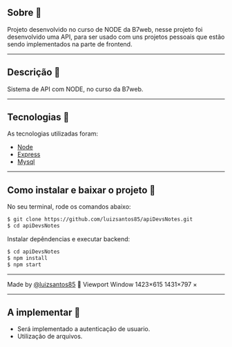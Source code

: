 <!-- <h1 align='center'>
  <img src='https://ik.imagekit.io/xc7bzbnt53/logo_HJ0ECC3Eq.svg'>
</h1> -->

## Sobre 📕

Projeto desenvolvido no curso de NODE da B7web, nesse projeto foi desenvolvido uma API, para ser usado com uns projetos pessoais que estão sendo implementados na parte de frontend.

---

## Descrição :book:

Sistema de API com NODE, no curso da B7web.

---

## Tecnologias 🚀

As tecnologias utilizadas foram:

-  [Node](https://nodejs.org/)
-  [Express](http://expressjs.com/)
-  [Mysql](https://www.mysql.com/)

---

## Como instalar e baixar o projeto 👷

No seu terminal, rode os comandos abaixo:

```bash
$ git clone https://github.com/luizsantos85/apiDevsNotes.git
$ cd apiDevsNotes
```

Instalar depêndencias e executar backend:

```bash
$ cd apiDevsNotes
$ npm install
$ npm start
```

<!-- Instalar depêndencias e executar frontend:

```bash
$ cd ..
$ cd frontend
$ npm install
$ npm start
```
-->

---

Made by [@luizsantos85](https://github.com/luizsantos85) :rocket:
Viewport
Window
1423×615
1431×797
×

---

## A implementar 👷

-  Será implementado a autenticação de usuario.
-  Utilização de arquivos.
